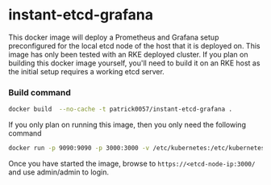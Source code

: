 # instant-etcd-grafana
This docker image will deploy a Prometheus and Grafana setup preconfigured for the local etcd node of the host that it is deployed on.  This image has only been tested with an RKE deployed cluster.  If you plan on building this docker image yourself, you'll need to build it on an RKE host as the initial setup requires a working etcd server.
### Build command
```bash
docker build  --no-cache -t patrick0057/instant-etcd-grafana .
```
If you only plan on running this image, then you only need the following command
```bash
docker run -p 9090:9090 -p 3000:3000 -v /etc/kubernetes:/etc/kubernetes --name instant-etcd-grafana $(docker exec -ti etcd env | grep \/kubernetes | awk '{print "-e", $1}' | paste -s -) -d patrick0057/instant-etcd-grafana
```
Once you have started the image, browse to `https://<etcd-node-ip:3000/` and use admin/admin to login.
